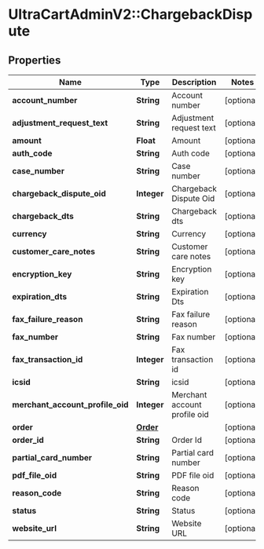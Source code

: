 # UltraCartAdminV2::ChargebackDispute

## Properties
Name | Type | Description | Notes
------------ | ------------- | ------------- | -------------
**account_number** | **String** | Account number | [optional] 
**adjustment_request_text** | **String** | Adjustment request text | [optional] 
**amount** | **Float** | Amount | [optional] 
**auth_code** | **String** | Auth code | [optional] 
**case_number** | **String** | Case number | [optional] 
**chargeback_dispute_oid** | **Integer** | Chargeback Dispute Oid | [optional] 
**chargeback_dts** | **String** | Chargeback dts | [optional] 
**currency** | **String** | Currency | [optional] 
**customer_care_notes** | **String** | Customer care notes | [optional] 
**encryption_key** | **String** | Encryption key | [optional] 
**expiration_dts** | **String** | Expiration Dts | [optional] 
**fax_failure_reason** | **String** | Fax failure reason | [optional] 
**fax_number** | **String** | Fax number | [optional] 
**fax_transaction_id** | **Integer** | Fax transaction id | [optional] 
**icsid** | **String** | icsid | [optional] 
**merchant_account_profile_oid** | **Integer** | Merchant account profile oid | [optional] 
**order** | [**Order**](Order.md) |  | [optional] 
**order_id** | **String** | Order Id | [optional] 
**partial_card_number** | **String** | Partial card number | [optional] 
**pdf_file_oid** | **String** | PDF file oid | [optional] 
**reason_code** | **String** | Reason code | [optional] 
**status** | **String** | Status | [optional] 
**website_url** | **String** | Website URL | [optional] 



